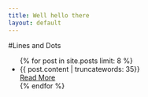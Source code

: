 ```yaml
---
title: Well hello there
layout: default
---
```


#Lines and Dots

<ul>
  {% for post in site.posts limit: 8 %}
    <li><div class="conatiner">{{ post.content | truncatewords: 35}} </div><a href="{{ post.url }}">Read More</a></li>
  {% endfor %}
</ul>
